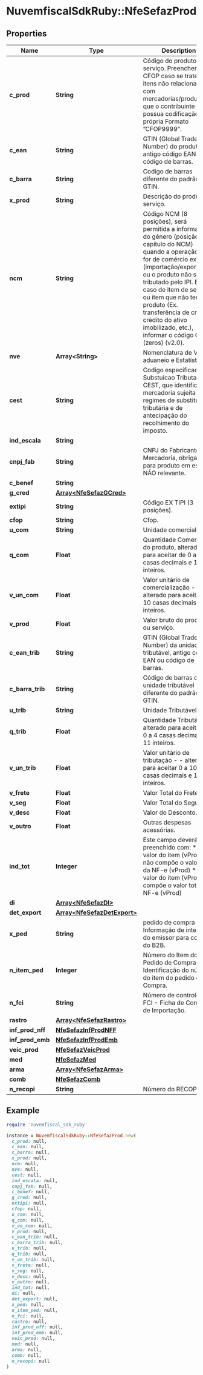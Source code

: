 # NuvemfiscalSdkRuby::NfeSefazProd

## Properties

| Name | Type | Description | Notes |
| ---- | ---- | ----------- | ----- |
| **c_prod** | **String** | Código do produto ou serviço. Preencher com CFOP caso se trate de itens não relacionados com mercadorias/produto e que o contribuinte não possua codificação própria  Formato ”CFOP9999”. |  |
| **c_ean** | **String** | GTIN (Global Trade Item Number) do produto, antigo código EAN ou código de barras. |  |
| **c_barra** | **String** | Codigo de barras diferente do padrão GTIN. | [optional] |
| **x_prod** | **String** | Descrição do produto ou serviço. |  |
| **ncm** | **String** | Código NCM (8 posições), será permitida a informação do gênero (posição do capítulo do NCM) quando a operação não for de comércio exterior (importação/exportação) ou o produto não seja tributado pelo IPI. Em caso de item de serviço ou item que não tenham produto (Ex. transferência de crédito, crédito do ativo imobilizado, etc.), informar o código 00 (zeros) (v2.0). |  |
| **nve** | **Array&lt;String&gt;** | Nomenclatura de Valor aduaneio e Estatístico. | [optional] |
| **cest** | **String** | Codigo especificador da Substuicao Tributaria - CEST, que identifica a mercadoria sujeita aos regimes de  substituicao tributária e de antecipação do recolhimento  do imposto. | [optional] |
| **ind_escala** | **String** |  | [optional] |
| **cnpj_fab** | **String** | CNPJ do Fabricante da Mercadoria, obrigatório para produto em escala NÃO relevante. | [optional] |
| **c_benef** | **String** |  | [optional] |
| **g_cred** | [**Array&lt;NfeSefazGCred&gt;**](NfeSefazGCred.md) |  | [optional] |
| **extipi** | **String** | Código EX TIPI (3 posições). | [optional] |
| **cfop** | **String** | Cfop. |  |
| **u_com** | **String** | Unidade comercial. |  |
| **q_com** | **Float** | Quantidade Comercial  do produto, alterado para aceitar de 0 a 4 casas decimais e 11 inteiros. |  |
| **v_un_com** | **Float** | Valor unitário de comercialização  - alterado para aceitar 0 a 10 casas decimais e 11 inteiros. |  |
| **v_prod** | **Float** | Valor bruto do produto ou serviço. |  |
| **c_ean_trib** | **String** | GTIN (Global Trade Item Number) da unidade tributável, antigo código EAN ou código de barras. |  |
| **c_barra_trib** | **String** | Código de barras da unidade tributável diferente do padrão GTIN. | [optional] |
| **u_trib** | **String** | Unidade Tributável. |  |
| **q_trib** | **Float** | Quantidade Tributável - alterado para aceitar de 0 a 4 casas decimais e 11 inteiros. |  |
| **v_un_trib** | **Float** | Valor unitário de tributação - - alterado para aceitar 0 a 10 casas decimais e 11 inteiros. |  |
| **v_frete** | **Float** | Valor Total do Frete. | [optional] |
| **v_seg** | **Float** | Valor Total do Seguro. | [optional] |
| **v_desc** | **Float** | Valor do Desconto. | [optional] |
| **v_outro** | **Float** | Outras despesas acessórias. | [optional] |
| **ind_tot** | **Integer** | Este campo deverá ser preenchido com:  * 0 - o valor do item (vProd) não compõe o valor total da NF-e (vProd)  * 1 - o valor do item (vProd) compõe o valor total da NF-e (vProd) |  |
| **di** | [**Array&lt;NfeSefazDI&gt;**](NfeSefazDI.md) |  | [optional] |
| **det_export** | [**Array&lt;NfeSefazDetExport&gt;**](NfeSefazDetExport.md) |  | [optional] |
| **x_ped** | **String** | pedido de compra - Informação de interesse do emissor para controle do B2B. | [optional] |
| **n_item_ped** | **Integer** | Número do Item do Pedido de Compra - Identificação do número do item do pedido de Compra. | [optional] |
| **n_fci** | **String** | Número de controle da FCI - Ficha de Conteúdo de Importação. | [optional] |
| **rastro** | [**Array&lt;NfeSefazRastro&gt;**](NfeSefazRastro.md) |  | [optional] |
| **inf_prod_nff** | [**NfeSefazInfProdNFF**](NfeSefazInfProdNFF.md) |  | [optional] |
| **inf_prod_emb** | [**NfeSefazInfProdEmb**](NfeSefazInfProdEmb.md) |  | [optional] |
| **veic_prod** | [**NfeSefazVeicProd**](NfeSefazVeicProd.md) |  | [optional] |
| **med** | [**NfeSefazMed**](NfeSefazMed.md) |  | [optional] |
| **arma** | [**Array&lt;NfeSefazArma&gt;**](NfeSefazArma.md) |  | [optional] |
| **comb** | [**NfeSefazComb**](NfeSefazComb.md) |  | [optional] |
| **n_recopi** | **String** | Número do RECOPI. | [optional] |

## Example

```ruby
require 'nuvemfiscal_sdk_ruby'

instance = NuvemfiscalSdkRuby::NfeSefazProd.new(
  c_prod: null,
  c_ean: null,
  c_barra: null,
  x_prod: null,
  ncm: null,
  nve: null,
  cest: null,
  ind_escala: null,
  cnpj_fab: null,
  c_benef: null,
  g_cred: null,
  extipi: null,
  cfop: null,
  u_com: null,
  q_com: null,
  v_un_com: null,
  v_prod: null,
  c_ean_trib: null,
  c_barra_trib: null,
  u_trib: null,
  q_trib: null,
  v_un_trib: null,
  v_frete: null,
  v_seg: null,
  v_desc: null,
  v_outro: null,
  ind_tot: null,
  di: null,
  det_export: null,
  x_ped: null,
  n_item_ped: null,
  n_fci: null,
  rastro: null,
  inf_prod_nff: null,
  inf_prod_emb: null,
  veic_prod: null,
  med: null,
  arma: null,
  comb: null,
  n_recopi: null
)
```

